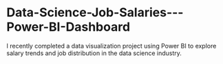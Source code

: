 # Data-Science-Job-Salaries---Power-BI-Dashboard
I recently completed a data visualization project using Power BI to explore salary trends and job distribution in the data science industry.
